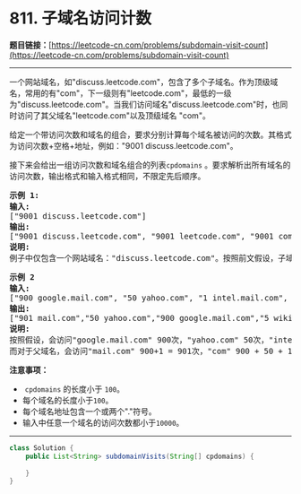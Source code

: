 # 811. 子域名访问计数

**题目链接：**[https://leetcode-cn.com/problems/subdomain-visit-count](https://leetcode-cn.com/problems/subdomain-visit-count)

---

<div class="content__1Y2H">
 <div class="notranslate">
  <p>一个网站域名，如"discuss.leetcode.com"，包含了多个子域名。作为顶级域名，常用的有"com"，下一级则有"leetcode.com"，最低的一级为"discuss.leetcode.com"。当我们访问域名"discuss.leetcode.com"时，也同时访问了其父域名"leetcode.com"以及顶级域名&nbsp;"com"。</p> 
  <p>给定一个带访问次数和域名的组合，要求分别计算每个域名被访问的次数。其格式为访问次数+空格+地址，例如："9001 discuss.leetcode.com"。</p> 
  <p>接下来会给出一组访问次数和域名组合的列表<code>cpdomains</code>&nbsp;。要求解析出所有域名的访问次数，输出格式和输入格式相同，不限定先后顺序。</p> 
  <pre class="language-text"><strong>示例 1:</strong>
<strong>输入:</strong> 
["9001 discuss.leetcode.com"]
<strong>输出:</strong> 
["9001 discuss.leetcode.com", "9001 leetcode.com", "9001 com"]
<strong>说明:</strong> 
例子中仅包含一个网站域名："discuss.leetcode.com"。按照前文假设，子域名"leetcode.com"和"com"都会被访问，所以它们都被访问了9001次。
</pre> 
  <pre class="language-text"><strong>示例 2
输入:</strong> 
["900 google.mail.com", "50 yahoo.com", "1 intel.mail.com", "5 wiki.org"]
<strong>输出:</strong> 
["901 mail.com","50 yahoo.com","900 google.mail.com","5 wiki.org","5 org","1 intel.mail.com","951 com"]
<strong>说明:</strong> 
按照假设，会访问"google.mail.com" 900次，"yahoo.com" 50次，"intel.mail.com" 1次，"wiki.org" 5次。
而对于父域名，会访问"mail.com" 900+1 = 901次，"com" 900 + 50 + 1 = 951次，和 "org" 5 次。
</pre> 
  <p><strong>注意事项：</strong></p> 
  <ul> 
   <li>&nbsp;<code>cpdomains</code>&nbsp;的长度小于&nbsp;<code>100</code>。</li> 
   <li>每个域名的长度小于<code>100</code>。</li> 
   <li>每个域名地址包含一个或两个"."符号。</li> 
   <li>输入中任意一个域名的访问次数都小于<code>10000</code>。</li> 
  </ul> 
 </div>
</div>

---

```java
class Solution {
    public List<String> subdomainVisits(String[] cpdomains) {
        
    }
}
```